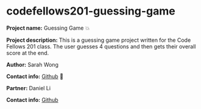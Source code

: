 # codefellows201-guessing-game
**Project name:** Guessing Game :boom:


**Project description:** This is a guessing game project written for the Code Fellows 201 class.
The user guesses 4 questions and then gets their overall score at the end.

**Author:** Sarah Wong

**Contact info:** [Github](https://github.com/sarahltwong) :space_invader:

**Partner:** Daniel Li

**Contact info:** [Github](https://github.com/danielxli/codefellows201-guessing-game)
